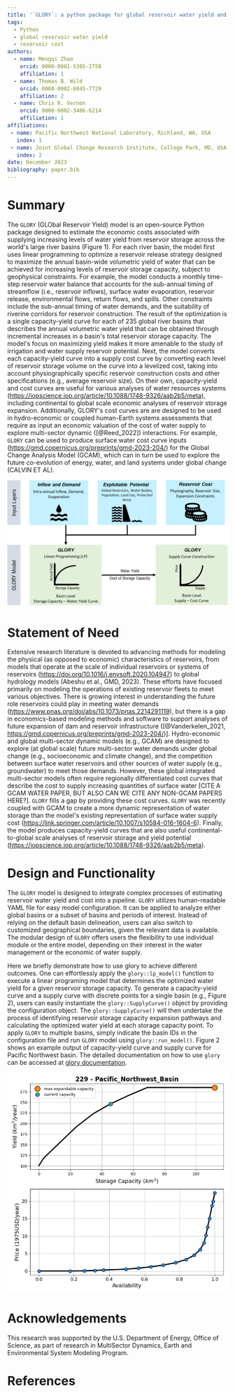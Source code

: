 ```yaml
---
title: '`GLORY`: a python package for global reservoir water yield and cost estimation'
tags:
  - Python
  - global reservoir water yield
  - reservoir cost
authors:
  - name: Mengqi Zhao
    orcid: 0000-0001-5385-2758
    affiliation: 1
  - name: Thomas B. Wild
    orcid: 0000-0002-6045-7729
    affiliation: 2
  - name: Chris R. Vernon
    orcid: 0000-0002-3406-6214
    affiliation: 1
affiliations:
 - name: Pacific Northwest National Laboratory, Richland, WA, USA
   index: 1
 - name: Joint Global Change Research Institute, College Park, MD, USA
   index: 2
date: December 2023
bibliography: paper.bib
---
```


# Summary
The `GLORY` (GLObal Reservoir Yield) model is an open-source Python package designed to estimate the economic costs associated with supplying 
increasing levels of water yield from reservoir storage across the world's large river basins (Figure 1). For each river basin, the model first uses linear
programming to optimize a reservoir release strategy designed to maximize the annual basin-wide volumetric yield of water that can be achieved
for increasing levels of reservoir storage capacity, subject to geophysical constraints. For example, the model conducts a monthly time-step reservoir water 
balance that accounts for the sub-annual timing of streamflow (i.e., reservoir inflows), surface water evaporation, reservoir release, environmental flows, return flows, 
and spills. Other constraints include the sub-annual timing of water demands, and the suitability of riverine corridors for reservoir construction. 
The result of the optimization is a single capacity-yield curve for each of 235 global river basins that describes the annual volumetric water yield that can be obtained through incremental 
increases in a basin's total reservoir storage capacity. The model's focus on maximizing yield makes it more amenable to the study of irrigation and water supply reservoir potential. 
Next, the model converts each capacity-yield curve into a supply cost curve by converting each level of reservoir storage volume on the curve into a levelized cost, taking into account physiographically specific reservoir construction costs and other specifications (e.g., average reservoir size).
On their own, capacity-yield and cost curves are useful for various analyses of water resources systems (https://iopscience.iop.org/article/10.1088/1748-9326/aab2b5/meta), 
including continental to global scale economic analyses of reservoir storage expansion. Additionally, GLORY's cost curves are are designed to be used in hydro-economic or 
coupled human-Earth systems assessments that require as input an economic valuation of the cost of water supply to explore multi-sector dynamic ([@Reed_2022]) interactions. 
For example, `GLORY` can be used to produce surface water cost curve inputs (https://gmd.copernicus.org/preprints/gmd-2023-204/) for the Global Change Analysis Model (GCAM), 
which can in turn be used to explore the future co-evolution of energy, water, and land systems under global change (CALVIN ET AL).

<!--Comments-->
<!-- I liked this text but have not integrated it yet. The model streamlines workflows by integrating information on climate, hydrology, water demand, reservoir exploitable potential, and physiography to estimate the water availability and prices of water supply from reservoirs.  -->

![The GLORY model workflow showing the input data requirements and the steps of modeling capacity-yield relationships and supply curves. \label{fig:1}](workflow.png)


# Statement of Need
Extensive research literature is devoted to advancing methods for modeling the physical (as opposed to economic) characteristics of reservoirs, from models that operate at the scale of individual reservoirs 
or systems of reservoirs (https://doi.org/10.1016/j.envsoft.2020.104947) to global hydrology models (Abeshu et al., GMD, 2023). These efforts have focused primarily
on modeling the operations of existing reservoir fleets to meet various objectives. There is growing interest in understanding the future role reservoirs could play in meeting water demands (https://www.pnas.org/doi/abs/10.1073/pnas.2214291119), 
but there is a gap in economics-based modeling methods and software to support analyses of future expansion of dam and reservoir infrastructure ([@Vanderkelen_2021, https://gmd.copernicus.org/preprints/gmd-2023-204/)]. 
Hydro-economic and global multi-sector dynamic models (e.g., GCAM) are designed to explore (at global scale) future multi-sector water demands under global change (e.g., socioeconomic and climate change), and the competition between surface water reservoirs and other 
sources of water supply (e.g., groundwater) to meet those demands. However, these global integrated multi-sector models often require regionally differentiated cost curves that describe the cost to supply increasing quantities of surface water [CITE A GCAM WATER PAPER, BUT ALSO CAN WE CITE ANY NON-GCAM PAPERS HERE?]. 
`GLORY` fills a gap by providing these cost curves. `GLORY` was recently coupled with GCAM to create a more dynamic representation of water storage than the model's existing representation of surface water supply cost (https://link.springer.com/article/10.1007/s10584-016-1604-6).
Finally, the model produces capacity-yield curves that are also useful continental-to-global scale analyses of reservoir storage and yield potential (https://iopscience.iop.org/article/10.1088/1748-9326/aab2b5/meta). 

<!--Comments-->
<!--1. I suggest asking Hassan for a good recommendation for a citation of hydro-economic models that could use cost curves (e.g., like those superwell produces for groundwater)-->
<!--2. I added cited references that need to be added to your list if you want to keep them-->
<!--3. Please integrate these references back into the text above: [@Rising_2020; @Sen_2021]-->

# Design and Functionality
The `GLORY` model is designed to integrate complex processes of estimating reservoir water yield and cost into a pipeline. `GLORY` utilizes human-readable YAML file for easy model configuration. It can be applied to analyze either global basins or a subset of basins and periods of interest. Instead of relying on the default basin delineation, users can also switch to customized geographical boundaries, given the relevant data is available. The modular design of `GLORY` offers users the flexibility to use individual module or the entire model, depending on their interest in the water management or the economic of water supply. 

Here we briefly demonstrate how to use glory to achieve different outcomes. One can effortlessly apply the `glory::lp_model()` function to execute a linear programing model that determines the optimized water yield for a given reservoir storage capacity. To generate a capacity-yield curve and a supply curve with discrete points for a single basin (e.g., Figure 2), users can easily instantiate the `glory::SupplyCurve()` object by providing the configuration object. The `glory::SupplyCurve()` will then undertake the process of identifying reservoir storage capacity expansion pathways and calculating the optimized water yield at each storage capacity point. To apply `GLORY` to multiple basins, simply indicate the basin IDs in the configuration file and run `GLORY` model using `glory::run_model()`. Figure 2 shows an example output of capacity-yield curve and supply curve for Pacific Northwest basin. The detailed documentation on how to use `glory` can be accessed at [glory documentation](https://jgcri.github.io/glory/index.html).

<!--Comments-->
<!-- 1. I would include a couple of sentences on the cost curve part as well, as that is central to the functionality of the model (e.g., its utulity for GCAM) -->
<!-- 2. The figure caption for figure 2 is repeated from figure 1-->

![The GLORY model workflow showing the input data requirements and the steps of modeling capacity-yield relationships and supply curves. \label{fig:2}](curve_pnw.png)

# Acknowledgements
This research was supported by the U.S. Department of Energy, Office of Science, as part of research in MultiSector Dynamics, Earth and Environmental System Modeling Program.

# References
